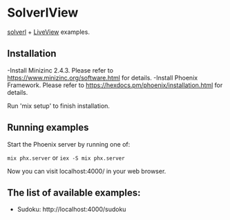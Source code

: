 # SolverlView

[solverl](https://github.com/bokner/solverl) + [LiveView](https://github.com/phoenixframework/phoenix_live_view) examples.

## Installation

-Install Minizinc 2.4.3. Please refer to https://www.minizinc.org/software.html for details. 
-Install Phoenix Framework. Please refer to https://hexdocs.pm/phoenix/installation.html for details.

Run 'mix setup' to finish installation.

## Running examples

Start the Phoenix server by running one of:

`mix phx.server` or  `iex -S mix phx.server`

Now you can visit localhost:4000/<example> in your web browser.
 
## The list of available examples:

- Sudoku: http://localhost:4000/sudoku 
